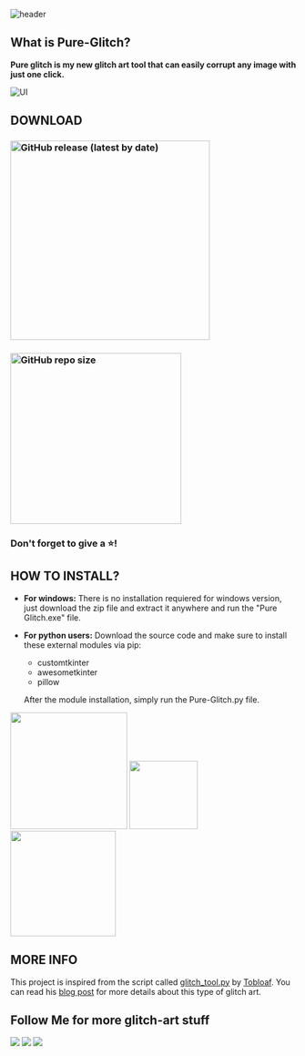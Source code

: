 ![header](https://capsule-render.vercel.app/api?type=cylinder&color=timeGradient&section=header&text=PURE-GLITCH&fontSize=90&animation=fadeIn)

## What is Pure-Glitch?
**Pure glitch is my new glitch art tool that can easily corrupt any image with just one click.**

![UI](https://user-images.githubusercontent.com/89206401/192693492-cdb2cd6d-5c92-45b8-9ea9-67f264b1d6d6.png)

## DOWNLOAD

### [<img alt="GitHub release (latest by date)" src="https://img.shields.io/github/v/release/Akascape/Pure-Glitch?display_name=release&label=Windows&logo=Windows&logoColor=019df4&style=for-the-badge" width="350">](https://github.com/Akascape/Pure-Glitch/releases/download/Executables/Pure-Glitch_win64.zip)
### [<img alt="GitHub repo size" src="https://img.shields.io/github/repo-size/Akascape/Pure-Glitch?color=9508e2&label=Source%20Code&logo=Python&logoColor=yellow&style=for-the-badge"  width="300">](https://github.com/Akascape/Pure-Glitch/archive/refs/heads/main.zip)
### Don't forget to give a ⭐!

## HOW TO INSTALL?
- **For windows:** There is no installation requiered for windows version, just download the zip file and extract it anywhere and run the "Pure Glitch.exe" file.
- **For python users:** Download the source code and make sure to install these external modules via pip:
   * customtkinter
   * awesometkinter
   * pillow

    After the module installation, simply run the Pure-Glitch.py file.

[<img src="https://img.shields.io/badge/DOCUMENTATION-informational?&color=orange&style=for-the-badge" width="205">](https://github.com/Akascape/Pure-Glitch/wiki) [<img src="https://img.shields.io/badge/GALLERY-informational?&color=green&style=for-the-badge" width="120">](https://github.com/Akascape/Pure-Glitch/blob/Gallery/GALLERY.md)  [<img src="https://img.shields.io/badge/LICENSE-MIT-informational?&color=yellow&style=for-the-badge" width="185">](https://github.com/Akascape/Pure-Glitch/blob/main/LICENSE)


## MORE INFO

This project is inspired from the script called [glitch_tool.py](https://github.com/tobloef/glitch-tool) by [Tobloaf](https://github.com/tobloef).
You can read his [blog post](https://tobloef.com/fun/glitch-art) for more details about this type of glitch art.

## Follow Me for more glitch-art stuff
[<img src="https://img.shields.io/badge/-Github-informational?style=flat&logo=github&logoColor=black&color=grey">](https://github.com/Akascape)
[<img src="https://img.shields.io/badge/-Reddit-informational?style=flat&logo=reddit&logoColor=black&color=orange">](https://www.reddit.com/user/Akascape)
[<img src="https://img.shields.io/badge/-YouTube-informational?style=flat&logo=youtube&logoColor=black&color=red">](https://www.youtube.com/channel/UC7naboenYq9FAo80aPUkqSw)
